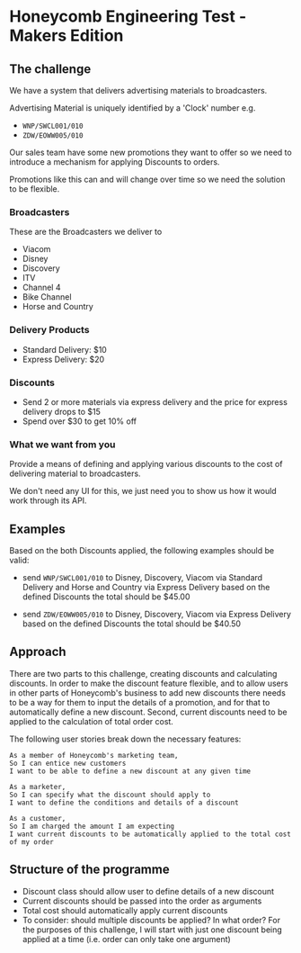 # Honeycomb Engineering Test - Makers Edition

## The challenge

We have a system that delivers advertising materials to broadcasters.

Advertising Material is uniquely identified by a 'Clock' number e.g.

* `WNP/SWCL001/010`
* `ZDW/EOWW005/010`

Our sales team have some new promotions they want to offer so
we need to introduce a mechanism for applying Discounts to orders.

Promotions like this can and will change over time so we need the solution to be flexible.

### Broadcasters

These are the Broadcasters we deliver to

* Viacom
* Disney
* Discovery
* ITV
* Channel 4
* Bike Channel
* Horse and Country


### Delivery Products

* Standard Delivery: $10
* Express Delivery: $20

### Discounts

* Send 2 or more materials via express delivery and the price for express delivery drops to $15
* Spend over $30 to get 10% off

### What we want from you

Provide a means of defining and applying various discounts to the cost of delivering material to broadcasters.

We don't need any UI for this, we just need you to show us how it would work through its API.

## Examples

Based on the both Discounts applied, the following examples should be valid:

* send `WNP/SWCL001/010` to Disney, Discovery, Viacom via Standard Delivery and Horse and Country via Express Delivery
    based on the defined Discounts the total should be $45.00

* send `ZDW/EOWW005/010` to Disney, Discovery, Viacom via Express Delivery
     based on the defined Discounts the total should be $40.50

## Approach

There are two parts to this challenge, creating discounts and calculating discounts. In order to make the discount feature flexible, and to allow users in other parts of Honeycomb's business to add new discounts there needs to be a way for them to input the details of a promotion, and for that to automatically define a new discount. Second, current discounts need to be applied to the calculation of total order cost.

The following user stories break down the necessary features:

```
As a member of Honeycomb's marketing team,
So I can entice new customers
I want to be able to define a new discount at any given time

As a marketer,
So I can specify what the discount should apply to
I want to define the conditions and details of a discount

As a customer,
So I am charged the amount I am expecting
I want current discounts to be automatically applied to the total cost of my order
```

## Structure of the programme

- Discount class should allow user to define details of a new discount
- Current discounts should be passed into the order as arguments
- Total cost should automatically apply current discounts
- To consider: should multiple discounts be applied? In what order? For the purposes of this challenge, I will start with just one discount being applied at a time (i.e. order can only take one argument)

